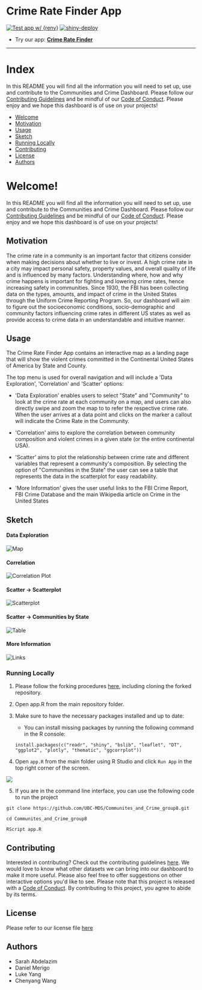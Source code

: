 # Crime Rate Finder App

<!-- badges: start -->

[![Test app w/ {renv}](https://github.com/UBC-MDS/Communites_and_Crime_group8/actions/workflows/testing.yml/badge.svg?branch=main)](https://github.com/UBC-MDS/Communites_and_Crime_group8/actions/workflows/testing.yml) [![shiny-deploy](https://github.com/UBC-MDS/Communites_and_Crime_group8/actions/workflows/deploy-app.yaml/badge.svg)](https://github.com/UBC-MDS/Communites_and_Crime_group8/actions/workflows/deploy-app.yaml)

<!-- badges: end -->

-   Try our app: [**Crime Rate Finder**](https://missarah.shinyapps.io/Communities_and_Crime_group8/?_ga=2.100902213.516107401.1679164784-1951238691.1676488005)

------------------------------------------------------------------------

# Index

In this README you will find all the information you will need to set up, use and contribute to the Communities and Crime Dashboard. Please follow our [Contributing Guidelines](https://github.com/UBC-MDS/Communites_and_Crime_group8/blob/main/CONTRIBUTING) and be mindful of our [Code of Conduct](https://github.com/UBC-MDS/Communites_and_Crime_group8/blob/main/CODE_OF_CONDUCT). Please enjoy and we hope this dashboard is of use on your projects!

-   [Welcome](#Welcome!)
-   [Motivation](#Motivation)
-   [Usage](#Usage)
-   [Sketch](#Sketch)
-   [Running Locally](#Running-Locally)
-   [Contributing](#Contributing)
-   [License](#License)
-   [Authors](#Authors)

<!-- #region -->

# Welcome!

In this README you will find all the information you will need to set up, use and contribute to the Communities and Crime Dashboard. Please follow our [Contributing Guidelines](https://github.com/UBC-MDS/Communites_and_Crime_group8/blob/main/CONTRIBUTING) and be mindful of our [Code of Conduct](https://github.com/UBC-MDS/Communites_and_Crime_group8/blob/main/CODE_OF_CONDUCT). Please enjoy and we hope this dashboard is of use on your projects!

## Motivation

The crime rate in a community is an important factor that citizens consider when making decisions about whether to live or invest. A high crime rate in a city may impact personal safety, property values, and overall quality of life and is influenced by many factors. Understanding where, how and why crime happens is important for fighting and lowering crime rates, hence increasing safety in communities. Since 1930, the FBI has been collecting data on the types, amounts, and impact of crime in the United States through the Uniform Crime Reporting Program. So, our dashboard will aim to figure out the socioeconomic conditions, socio-demographic and community factors influencing crime rates in different US states as well as provide access to crime data in an understandable and intuitive manner.

## Usage

The Crime Rate Finder App contains an interactive map as a landing page that will show the violent crimes committed in the Continental United States of America by State and County.

The top menu is used for overall navigation and will include a 'Data Exploration', 'Correlation' and 'Scatter' options:

-   'Data Exploration' enables users to select "State" and "Community" to look at the crime rate at each community on a map, and users can also directly swipe and zoom the map to to refer the respective crime rate. When the user arrives at a data point and clicks on the marker a callout will indicate the Crime Rate in the Community.

-   'Correlation' aims to explore the correlation between community composition and violent crimes in a given state (or the entire continental USA).

-   'Scatter' aims to plot the relationship between crime rate and different variables that represent a community's composition. By selecting the option of "Communities in the State" the user can see a table that represents the data in the scatterplot for easy readability.

-   'More Information' gives the user useful links to the FBI Crime Report, FBI Crime Database and the main Wikipedia article on Crime in the United States 

## Sketch

#### Data Exploration

![Map](img/Landing_page.png)

#### Correlation

![Correlation Plot](img/correlation_plot.png)

#### Scatter -\> Scatterplot

![Scatterplot](img/scatter_plot.png)

#### Scatter -\> Communities by State

![Table](img/table_download.png)

#### More Information

![Links](img/more_info.png)

### Running Locally

1.  Please follow the forking procedures [here](https://docs.github.com/en/get-started/quickstart/contributing-to-projects), including cloning the forked repository.

2.  Open app.R from the main repository folder.

3.  Make sure to have the necessary packages installed and up to date:

    -   You can install missing packages by running the following command in the R console:

    <!-- -->

        install.packages(c("readr", "shiny", "bslib", "leaflet", "DT", "ggplot2", "plotly", "thematic", "ggcorrplot"))

4.  Open `app.R` from the main folder using R Studio and click `Run App` in the top right corner of the screen.

![](img/Run.png)

5.  If you are in the command line interface, you can use the following code to run the project

<!-- -->

    git clone https://github.com/UBC-MDS/Communites_and_Crime_group8.git

    cd Communites_and_Crime_group8

    RScript app.R

## Contributing

Interested in contributing? Check out the contributing guidelines [here](https://github.com/UBC-MDS/Communites_and_Crime_group8/blob/main/CONTRIBUTING). We would love to know what other datasets we can bring into our dashboard to make it more useful. Please also feel free to offer suggestions on other interactive options you'd like to see. Please note that this project is released with a [Code of Conduct](https://github.com/UBC-MDS/Communites_and_Crime_group8/blob/main/CODE_OF_CONDUCT). By contributing to this project, you agree to abide by its terms.

## License

Please refer to our license file [here](https://github.com/UBC-MDS/Communites_and_Crime_group8/blob/main/LICENSE)

## Authors

-   Sarah Abdelazim
-   Daniel Merigo
-   Luke Yang
-   Chenyang Wang <!-- #endregion -->
